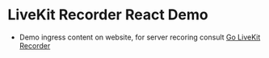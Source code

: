 # LiveKit Recorder React Demo

- Demo ingress content on website, for server recoring consult [Go LiveKit Recorder](https://github.com/libterty/dasiot-go-livekit-recorder)